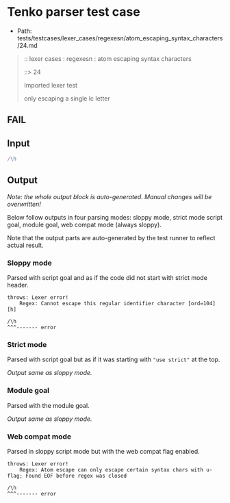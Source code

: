 # Tenko parser test case

- Path: tests/testcases/lexer_cases/regexesn/atom_escaping_syntax_characters/24.md

> :: lexer cases : regexesn : atom escaping syntax characters
>
> ::> 24
>
> Imported lexer test
>
> only escaping a single lc letter

## FAIL

## Input

`````js
/\h
`````

## Output

_Note: the whole output block is auto-generated. Manual changes will be overwritten!_

Below follow outputs in four parsing modes: sloppy mode, strict mode script goal, module goal, web compat mode (always sloppy).

Note that the output parts are auto-generated by the test runner to reflect actual result.

### Sloppy mode

Parsed with script goal and as if the code did not start with strict mode header.

`````
throws: Lexer error!
    Regex: Cannot escape this regular identifier character [ord=104][h]

/\h
^^^------- error
`````

### Strict mode

Parsed with script goal but as if it was starting with `"use strict"` at the top.

_Output same as sloppy mode._

### Module goal

Parsed with the module goal.

_Output same as sloppy mode._

### Web compat mode

Parsed in sloppy script mode but with the web compat flag enabled.

`````
throws: Lexer error!
    Regex: Atom escape can only escape certain syntax chars with u-flag; Found EOF before regex was closed

/\h
^^^------- error
`````

